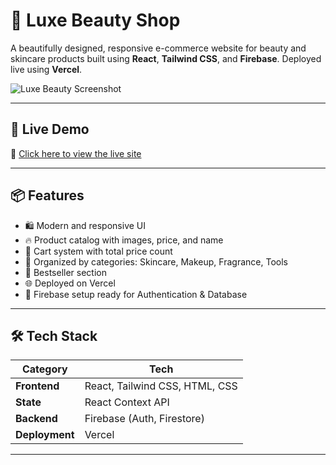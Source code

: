 # 💄 Luxe Beauty Shop

A beautifully designed, responsive e-commerce website for beauty and skincare products built using **React**, **Tailwind CSS**, and **Firebase**. Deployed live using **Vercel**.

![Luxe Beauty Screenshot](https://luxe-beauty-shop.vercel.app/cover.png)

---

## 🚀 Live Demo

🔗 [Click here to view the live site](https://luxe-beauty-shop.vercel.app)

---

## 📦 Features

- 🛍️ Modern and responsive UI
- 🔥 Product catalog with images, price, and name
- 🛒 Cart system with total price count
- 📂 Organized by categories: Skincare, Makeup, Fragrance, Tools
- 🎯 Bestseller section
- 🌐 Deployed on Vercel
- 🧩 Firebase setup ready for Authentication & Database

---

## 🛠 Tech Stack

| Category     | Tech                         |
|--------------|------------------------------|
| **Frontend** | React, Tailwind CSS, HTML, CSS |
| **State**    | React Context API             |
| **Backend**  | Firebase (Auth, Firestore)    |
| **Deployment** | Vercel                    |

---

